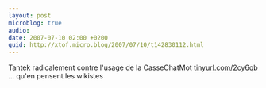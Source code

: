 ```yaml
---
layout: post
microblog: true
audio: 
date: 2007-07-10 02:00 +0200
guid: http://xtof.micro.blog/2007/07/10/t142830112.html
---
```

Tantek radicalement contre l'usage de la CasseChatMot [tinyurl.com/2cy6qb](http://tinyurl.com/2cy6qb) ... qu'en pensent les wikistes
